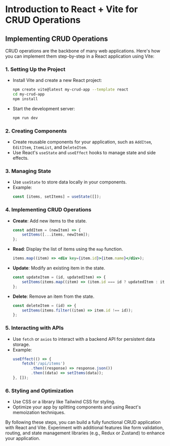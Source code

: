 # Introduction to React + Vite for CRUD Operations

## Implementing CRUD Operations

CRUD operations are the backbone of many web applications. Here's how you can implement them step-by-step in a React application using Vite:

### 1. Setting Up the Project
- Install Vite and create a new React project:
    ```bash
    npm create vite@latest my-crud-app --template react
    cd my-crud-app
    npm install
    ```
- Start the development server:
    ```bash
    npm run dev
    ```

### 2. Creating Components
- Create reusable components for your application, such as `AddItem`, `EditItem`, `ItemList`, and `DeleteItem`.
- Use React's `useState` and `useEffect` hooks to manage state and side effects.

### 3. Managing State
- Use `useState` to store data locally in your components.
- Example:
    ```jsx
    const [items, setItems] = useState([]);
    ```

### 4. Implementing CRUD Operations
- **Create**: Add new items to the state.
    ```jsx
    const addItem = (newItem) => {
        setItems([...items, newItem]);
    };
    ```
- **Read**: Display the list of items using the `map` function.
    ```jsx
    items.map((item) => <div key={item.id}>{item.name}</div>);
    ```
- **Update**: Modify an existing item in the state.
    ```jsx
    const updateItem = (id, updatedItem) => {
        setItems(items.map((item) => (item.id === id ? updatedItem : item)));
    };
    ```
- **Delete**: Remove an item from the state.
    ```jsx
    const deleteItem = (id) => {
        setItems(items.filter((item) => item.id !== id));
    };
    ```

### 5. Interacting with APIs
- Use `fetch` or `axios` to interact with a backend API for persistent data storage.
- Example:
    ```jsx
    useEffect(() => {
        fetch('/api/items')
            .then((response) => response.json())
            .then((data) => setItems(data));
    }, []);
    ```

### 6. Styling and Optimization
- Use CSS or a library like Tailwind CSS for styling.
- Optimize your app by splitting components and using React's memoization techniques.

By following these steps, you can build a fully functional CRUD application with React and Vite. Experiment with additional features like form validation, routing, and state management libraries (e.g., Redux or Zustand) to enhance your application.